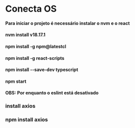 # Conecta OS

#### Para iniciar o projeto é necessário instalar o nvm e o react

#### nvm install v18.17.1

#### npm install -g npm@latestcl

#### npm install -g react-scripts

#### npm install --save-dev typescript

#### npm start

#### OBS: Por enquanto o eslint está desativado

### install axios

### npm install axios